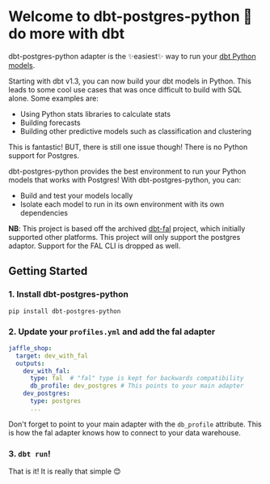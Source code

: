 # Welcome to dbt-postgres-python 👋 do more with dbt

dbt-postgres-python adapter is the ✨easiest✨ way to run your [dbt Python models](https://docs.getdbt.com/docs/building-a-dbt-project/building-models/python-models).

Starting with dbt v1.3, you can now build your dbt models in Python. This leads to some cool use cases that was once difficult to build with SQL alone. Some examples are:

- Using Python stats libraries to calculate stats
- Building forecasts
- Building other predictive models such as classification and clustering

This is fantastic! BUT, there is still one issue though! There is no Python support for Postgres.

dbt-postgres-python provides the best environment to run your Python models that works with Postgres! With dbt-postgres-python, you can:

- Build and test your models locally
- Isolate each model to run in its own environment with its own dependencies

**NB**: This project is based off the archived [dbt-fal](https://github.com/fal-ai/dbt-fal) project, which initially supported other platforms. This project
will only support the postgres adaptor. Support for the FAL CLI is dropped as well.

## Getting Started

### 1. Install dbt-postgres-python
`pip install dbt-postgres-python`

### 2. Update your `profiles.yml` and add the fal adapter

```yaml
jaffle_shop:
  target: dev_with_fal
  outputs:
    dev_with_fal:
      type: fal  # "fal" type is kept for backwards compatibility
      db_profile: dev_postgres # This points to your main adapter
    dev_postgres:
      type: postgres
      ...
```

Don't forget to point to your main adapter with the `db_profile` attribute. This is how the fal adapter knows how to connect to your data warehouse.

### 3. `dbt run`!
That is it! It is really that simple 😊
